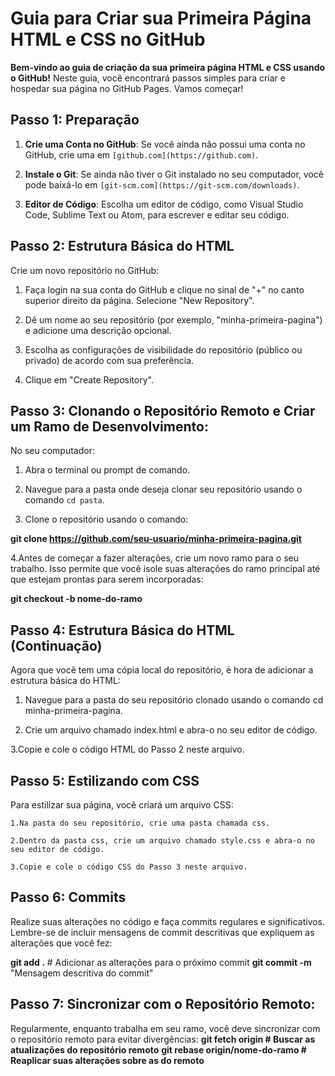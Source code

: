 # Guia para Criar sua Primeira Página HTML e CSS no GitHub

**Bem-vindo ao guia de criação da sua primeira página HTML e CSS usando o GitHub!** Neste guia, você encontrará passos simples para criar e hospedar sua página no GitHub Pages. Vamos começar!

## Passo 1: Preparação

1. **Crie uma Conta no GitHub**: Se você ainda não possui uma conta no GitHub, crie uma em `[github.com](https://github.com)`.

2. **Instale o Git**: Se ainda não tiver o Git instalado no seu computador, você pode baixá-lo em `[git-scm.com](https://git-scm.com/downloads)`.

3. **Editor de Código**: Escolha um editor de código, como Visual Studio Code, Sublime Text ou Atom, para escrever e editar seu código.

## Passo 2: Estrutura Básica do HTML

Crie um novo repositório no GitHub:

1. Faça login na sua conta do GitHub e clique no sinal de "+" no canto superior direito da página. Selecione "New Repository".

2. Dê um nome ao seu repositório (por exemplo, "minha-primeira-pagina") e adicione uma descrição opcional.

3. Escolha as configurações de visibilidade do repositório (público ou privado) de acordo com sua preferência.

4. Clique em "Create Repository".

## Passo 3: Clonando o Repositório Remoto e Criar um Ramo de Desenvolvimento:

No seu computador:

1. Abra o terminal ou prompt de comando.

2. Navegue para a pasta onde deseja clonar seu repositório usando o comando `cd pasta`.

3. Clone o repositório usando o comando:

**git clone https://github.com/seu-usuario/minha-primeira-pagina.git**

4.Antes de começar a fazer alterações, crie um novo ramo para o seu trabalho. Isso permite que você isole suas alterações do ramo principal até que estejam prontas para serem incorporadas:

**git checkout -b nome-do-ramo**


## Passo 4: Estrutura Básica do HTML (Continuação)

Agora que você tem uma cópia local do repositório, é hora de adicionar a estrutura básica do HTML:

   1. Navegue para a pasta do seu repositório clonado usando o comando cd minha-primeira-pagina.

   2. Crie um arquivo chamado index.html e abra-o no seu editor de código.

   3.Copie e cole o código HTML do Passo 2 neste arquivo.

##  Passo 5: Estilizando com CSS

Para estilizar sua página, você criará um arquivo CSS:

    1.Na pasta do seu repositório, crie uma pasta chamada css.

    2.Dentro da pasta css, crie um arquivo chamado style.css e abra-o no seu editor de código.

    3.Copie e cole o código CSS do Passo 3 neste arquivo.

## Passo 6: Commits 
Realize suas alterações no código e faça commits regulares e significativos. 
Lembre-se de incluir mensagens de commit descritivas que expliquem as alterações que você fez:

**git add .**  # Adicionar as alterações para o próximo commit
**git commit -m** "Mensagem descritiva do commit"


## Passo 7: Sincronizar com o Repositório Remoto:

Regularmente, enquanto trabalha em seu ramo, você deve sincronizar com o repositório remoto para evitar divergências:
**git fetch origin  # Buscar as atualizações do repositório remoto**
**git rebase origin/nome-do-ramo  # Reaplicar suas alterações sobre as do remoto**




